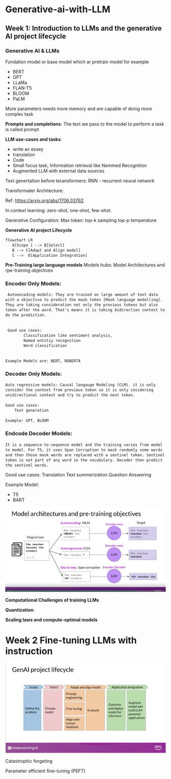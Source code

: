 # Generative-ai-with-LLM

## Week 1: Introduction to LLMs and the generative AI project lifecycle

### Generative AI & LLMs

Fundation model or base model which ar pretrain model for example
 - BERT
 - GPT
 - LLaMa
 - FLAN-T5
 - BLOOM 
 - PaLM

 More parameters needs more memory and are capable of doing more complex task


 __Prompts and completions__: The text we pass to the model to perform a task is called prompt

__LLM use-cases and tasks__:
 
 - write an essey
 - translation
 - Code
 - Small focus task, Information retrieval like Nammed Recognition
 - Augmented LLM with external data sources
 

Text genertation before teransformers:
RNN - recurrent neural network 

Transformater Architecture:

Ref: https://arxiv.org/abs/1706.03762



In context learning:
zero-shot, one-shot, few-shot. 


Generative Configuration:
Max token: 
top-k sampling
top-p 
temperature

__Generative AI project Lifecycle__


```mermaid
flowchart LR
   A[Scope ] --> B[Select]
   B --> C[Adapt and Align model]
   C -->  D[Application Integration] 
```

__Pre-Training large language models__
Models hubs: 
Model Architectures and rpe-training objectives

### Encoder Only Models:
     Autoencoding models: They are trained on large amount of text data with a objective to predict the mask token [Mask language modelling]. They are taking consideration not only the previous tokens but also token after the word. That's means it is taking bidirection context to do the prediction. 

     
     Good use cases: 
            Classification like sentiment analysis,
            Named entitiy recognition
            Word classification 


    Example Models are: BERT, ROBERTA


### Decoder Only Models:
    Auto regressive models: Causal langauge Modeling (CLM). it is only consider the context from previous token so it is only cosidering unidirectional context and try to predict the next token. 

    Good use cases:
        Text generation
    
    Example: GPT, BLOOM


### Endcode Decoder Models:
    It is a sequence-to-sequence model and the training varies from model to model. For T5, it uses Span Corruption to mask randomly some words and then those mask words are replaced with a sentinel token. Sentinel token is not part of any word in the vocubulary. Decoder then predict the sentinel words. 


  Good use cases:
    Translation
    Text summerization
    Question Answering

  Example Model:
   - T5
   - BART

![Model Training summery](./model-training.png)


__Computational Challenges of training LLMs__

__Quantization__:

__Scaling laws and compute-optimal models__




# Week 2 Fine-tuning LLMs with instruction
 ![GeneAI Life Cycle](./gen-ai-lifecycle.png)

 Catastrophic forgeting 
 
 Parameter efficient fine-tuning (PEFT)